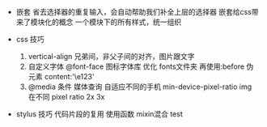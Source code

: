 - 嵌套
    省去选择器的重复输入，会自动帮助我们补全上层的选择器
    嵌套给css带来了模块化的概念
    一个模块下的所有样式，统一组织
- css 技巧
  1. vertical-align 兄弟间，非父子间的对齐，图片跟文字
  2. 自定义字体 @font-face 图标字体库 优化 fonts文件夹
  再使用:before 伪元素 content:'\e123'
  3. @media 条件 媒体查询
  自适应不同的手机
  min-device-pixel-ratio
  img 在不同 pixel ratio 2x 3x

- stylus 技巧
 代码片段的复用 使用函数 mixin混合
test